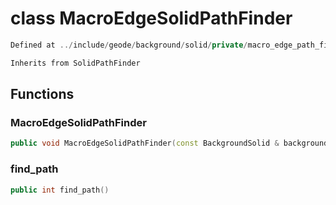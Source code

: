 # class MacroEdgeSolidPathFinder

```cpp
Defined at ../include/geode/background/solid/private/macro_edge_path_finder.h#26
```

```cpp
Inherits from SolidPathFinder
```



## Functions

### MacroEdgeSolidPathFinder

```cpp
public void MacroEdgeSolidPathFinder(const BackgroundSolid & background, index_t begin, index_t end)
```

### find_path

```cpp
public int find_path()
```



